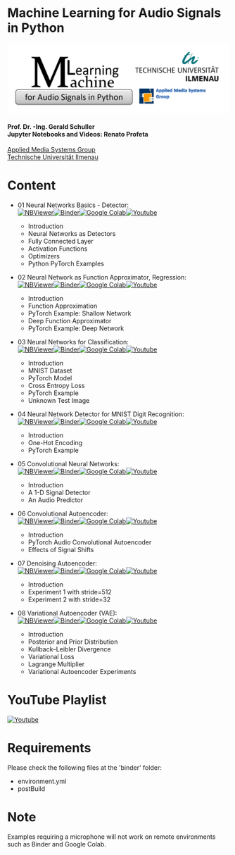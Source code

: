 # Machine Learning for Audio Signals in Python
<p align="center">
    <img src="./images/mlfasp.png">
</p>

#### Prof. Dr. -Ing. Gerald Schuller <br> Jupyter Notebooks and Videos: Renato Profeta
[Applied Media Systems Group](https://www.tu-ilmenau.de/en/applied-media-systems-group/) <br>
[Technische Universität Ilmenau](https://www.tu-ilmenau.de/)

# Content
- 01 Neural Networks Basics - Detector:<br> [![NBViewer](https://badgen.net/badge/Launch/on%20NBViewer/blue?icon=terminal)](https://nbviewer.jupyter.org/github/GuitarsAI/MLfAS/blob/master/MLAS_01_NeuralNets_Detection.ipynb)[![Binder](https://mybinder.org/badge_logo.svg)](https://mybinder.org/v2/gh/GuitarsAI/MLfAS/master?filepath=MLAS_01_NeuralNets_Detection.ipynb)[![Google Colab](https://badgen.net/badge/Launch/on%20Google%20Colab/black?icon=terminal)](https://colab.research.google.com/github/GuitarsAI/MLfAS/blob/master/MLAS_01_NeuralNets_Detection.ipynb)[![Youtube](https://badgen.net/badge/Launch/on%20YouTube/red?icon=terminal)](https://youtu.be/9ueXaEbRFLY)

  - Introduction
  - Neural Networks as Detectors
  - Fully Connected Layer
  - Activation Functions
  - Optimizers
  - Python PyTorch Examples
  
- 02 Neural Network as Function Approximator, Regression:<br> [![NBViewer](https://badgen.net/badge/Launch/on%20NBViewer/blue?icon=terminal)](https://nbviewer.jupyter.org/github/GuitarsAI/MLfAS/blob/master/MLAS_02_NeuralNets_Approximator.ipynb)[![Binder](https://mybinder.org/badge_logo.svg)](https://mybinder.org/v2/gh/GuitarsAI/MLfAS/master?filepath=MLAS_02_NeuralNets_Approximator.ipynb)[![Google Colab](https://badgen.net/badge/Launch/on%20Google%20Colab/black?icon=terminal)](https://colab.research.google.com/github/GuitarsAI/MLfAS/blob/master/MLAS_02_NeuralNets_Approximator.ipynb)[![Youtube](https://badgen.net/badge/Launch/on%20YouTube/red?icon=terminal)](https://youtu.be/eg6nZJz05eA)

  - Introduction
  - Function Approximation
  - PyTorch Example: Shallow Network
  - Deep Function Approximator
  - PyTorch Example: Deep Network
  
- 03 Neural Networks for Classification:<br> [![NBViewer](https://badgen.net/badge/Launch/on%20NBViewer/blue?icon=terminal)](https://nbviewer.jupyter.org/github/GuitarsAI/MLfAS/blob/master/MLAS_03_NeuralNets_Classification.ipynb)[![Binder](https://mybinder.org/badge_logo.svg)](https://mybinder.org/v2/gh/GuitarsAI/MLfAS/master?filepath=MLAS_03_NeuralNets_Classification.ipynb)[![Google Colab](https://badgen.net/badge/Launch/on%20Google%20Colab/black?icon=terminal)](https://colab.research.google.com/github/GuitarsAI/MLfAS/blob/master/MLAS_03_NeuralNets_Classification.ipynb)[![Youtube](https://badgen.net/badge/Launch/on%20YouTube/red?icon=terminal)](https://youtu.be/eg6nZJz05eA)

  - Introduction
  - MNIST Dataset
  - PyTorch Model
  - Cross Entropy Loss
  - PyTorch Example
  - Unknown Test Image
  
- 04 Neural Network Detector for MNIST Digit Recognition:<br> [![NBViewer](https://badgen.net/badge/Launch/on%20NBViewer/blue?icon=terminal)](https://nbviewer.jupyter.org/github/GuitarsAI/MLfAS/blob/master/MLAS_04_NeuralNets_Detector_MNIST.ipynb)[![Binder](https://mybinder.org/badge_logo.svg)](https://mybinder.org/v2/gh/GuitarsAI/MLfAS/master?filepath=MLAS_04_NeuralNets_Detector_MNIST.ipynb)[![Google Colab](https://badgen.net/badge/Launch/on%20Google%20Colab/black?icon=terminal)](https://colab.research.google.com/github/GuitarsAI/MLfAS/blob/master/MLAS_04_NeuralNets_Detector_MNIST.ipynb)[![Youtube](https://badgen.net/badge/Launch/on%20YouTube/red?icon=terminal)](https://youtu.be/9jNt0C5quL4)

  - Introduction
  - One-Hot Encoding
  - PyTorch Example
  
- 05 Convolutional Neural Networks:<br> [![NBViewer](https://badgen.net/badge/Launch/on%20NBViewer/blue?icon=terminal)](https://nbviewer.jupyter.org/github/GuitarsAI/MLfAS/blob/master/MLAS_05_CNN.ipynb)[![Binder](https://mybinder.org/badge_logo.svg)](https://mybinder.org/v2/gh/GuitarsAI/MLfAS/master?filepath=MLAS_05_CNN.ipynb)[![Google Colab](https://badgen.net/badge/Launch/on%20Google%20Colab/black?icon=terminal)](https://colab.research.google.com/github/GuitarsAI/MLfAS/blob/master/MLAS_05_CNN.ipynb)[![Youtube](https://badgen.net/badge/Launch/on%20YouTube/red?icon=terminal)](https://youtu.be/r3KF3-H61QQ)

  - Introduction
  - A 1-D Signal Detector
  - An Audio Predictor
  
- 06 Convolutional Autoencoder:<br> [![NBViewer](https://badgen.net/badge/Launch/on%20NBViewer/blue?icon=terminal)](https://nbviewer.jupyter.org/github/GuitarsAI/MLfAS/blob/master/MLAS_07_Denoising_Autoencoder.ipynb)[![Binder](https://mybinder.org/badge_logo.svg)](https://mybinder.org/v2/gh/GuitarsAI/MLfAS/master?filepath=MLAS_07_Denoising_Autoencoder.ipynb)[![Google Colab](https://badgen.net/badge/Launch/on%20Google%20Colab/black?icon=terminal)](https://colab.research.google.com/github/GuitarsAI/MLfAS/blob/master/MLAS_07_Denoising_Autoencoder.ipynb)[![Youtube](https://badgen.net/badge/Launch/on%20YouTube/red?icon=terminal)](https://youtu.be/Oms4nkitLzE)

  - Introduction
  - PyTorch Audio Convolutional Autoencoder
  - Effects of Signal Shifts
  
- 07 Denoising Autoencoder:<br> [![NBViewer](https://badgen.net/badge/Launch/on%20NBViewer/blue?icon=terminal)](https://nbviewer.jupyter.org/github/GuitarsAI/MLfAS/blob/master/MLAS_06_Convolutional_Autoencoder.ipynb)[![Binder](https://mybinder.org/badge_logo.svg)](https://mybinder.org/v2/gh/GuitarsAI/MLfAS/master?filepath=MLAS_06_Convolutional_Autoencoder.ipynb)[![Google Colab](https://badgen.net/badge/Launch/on%20Google%20Colab/black?icon=terminal)](https://colab.research.google.com/github/GuitarsAI/MLfAS/blob/master/MLAS_06_Convolutional_Autoencoder.ipynb)[![Youtube](https://badgen.net/badge/Launch/on%20YouTube/red?icon=terminal)](https://youtu.be/RRo8sLTCc2M)

  - Introduction
  - Experiment 1 with stride=512
  - Experiment 2 with stride=32
  
- 08 Variational Autoencoder (VAE):<br> [![NBViewer](https://badgen.net/badge/Launch/on%20NBViewer/blue?icon=terminal)](https://nbviewer.jupyter.org/github/GuitarsAI/MLfAS/blob/master/MLAS_08_Variational_Autoencoder.ipynb)[![Binder](https://mybinder.org/badge_logo.svg)](https://mybinder.org/v2/gh/GuitarsAI/MLfAS/master?filepath=MLAS_08_Variational_Autoencoder.ipynb)[![Google Colab](https://badgen.net/badge/Launch/on%20Google%20Colab/black?icon=terminal)](https://colab.research.google.com/github/GuitarsAI/MLfAS/blob/master/MLAS_08_Variational_Autoencoder.ipynb)[![Youtube](https://badgen.net/badge/Launch/on%20YouTube/red?icon=terminal)](https://youtu.be/6KzbMf9UTtg)

  - Introduction
  - Posterior and Prior Distribution
  - Kullback–Leibler Divergence
  - Variational Loss
  - Lagrange Multiplier
  - Variational Autoencoder Experiments

 # YouTube Playlist
 [![Youtube](https://badgen.net/badge/Launch/on%20YouTube/red?icon=terminal)](https://www.youtube.com/playlist?list=PL6QnpHKwdPYjfCH2zkMGEHu2kv1HTICYA)
 

# Requirements
Please check the following files at the 'binder' folder:
  - environment.yml
  - postBuild
  
 # Note
 Examples requiring a microphone will not work on remote environments such as Binder and Google Colab. 
